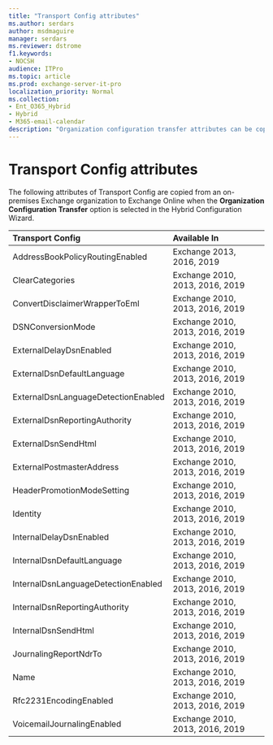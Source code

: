```yaml
---
title: "Transport Config attributes"
ms.author: serdars
author: msdmaguire
manager: serdars
ms.reviewer: dstrome
f1.keywords:
- NOCSH
audience: ITPro
ms.topic: article
ms.prod: exchange-server-it-pro
localization_priority: Normal
ms.collection:
- Ent_O365_Hybrid
- Hybrid
- M365-email-calendar
description: "Organization configuration transfer attributes can be copied by the Hybrid Configuration Wizard from your on-premises organization to Exchange Online to help simplify your hybrid deployment"
---
```


# Transport Config attributes

The following attributes of Transport Config are copied from an on-premises Exchange organization to Exchange Online when the **Organization Configuration Transfer** option is selected in the Hybrid Configuration Wizard.

|**Transport Config**|**Available In**|
|:-----|:-----|
|AddressBookPolicyRoutingEnabled|Exchange 2013, 2016, 2019|
|ClearCategories|Exchange 2010, 2013, 2016, 2019|
|ConvertDisclaimerWrapperToEml|Exchange 2010, 2013, 2016, 2019|
|DSNConversionMode|Exchange 2010, 2013, 2016, 2019|
|ExternalDelayDsnEnabled|Exchange 2010, 2013, 2016, 2019|
|ExternalDsnDefaultLanguage|Exchange 2010, 2013, 2016, 2019|
|ExternalDsnLanguageDetectionEnabled|Exchange 2010, 2013, 2016, 2019|
|ExternalDsnReportingAuthority|Exchange 2010, 2013, 2016, 2019|
|ExternalDsnSendHtml|Exchange 2010, 2013, 2016, 2019|
|ExternalPostmasterAddress|Exchange 2010, 2013, 2016, 2019|
|HeaderPromotionModeSetting|Exchange 2010, 2013, 2016, 2019|
|Identity|Exchange 2010, 2013, 2016, 2019|
|InternalDelayDsnEnabled|Exchange 2010, 2013, 2016, 2019|
|InternalDsnDefaultLanguage|Exchange 2010, 2013, 2016, 2019|
|InternalDsnLanguageDetectionEnabled|Exchange 2010, 2013, 2016, 2019|
|InternalDsnReportingAuthority|Exchange 2010, 2013, 2016, 2019|
|InternalDsnSendHtml|Exchange 2010, 2013, 2016, 2019|
|JournalingReportNdrTo|Exchange 2010, 2013, 2016, 2019|
|Name|Exchange 2010, 2013, 2016, 2019|
|Rfc2231EncodingEnabled|Exchange 2010, 2013, 2016, 2019|
|VoicemailJournalingEnabled|Exchange 2010, 2013, 2016, 2019|
